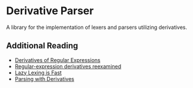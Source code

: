 # Derivative Parser

A library for the implementation of lexers and parsers utilizing derivatives.

## Additional Reading

* [Derivatives of Regular Expressions](https://dl.acm.org/doi/10.1145/321239.321249)
* [Regular-expression derivatives reexamined](http://www.ccs.neu.edu/home/turon/re-deriv.pdf)
* [Lazy Lexing is Fast](https://github.com/aistrate/Articles/blob/master/Haskell/Lazy%20Lexing%20Is%20Fast%20%28Chakravarty%29.pdf)
* [Parsing with Derivatives](http://matt.might.net/papers/might2011derivatives.pdf)